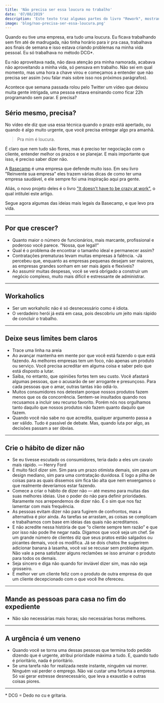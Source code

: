```yaml
---
title: 'Não precisa ser essa loucura no trabalho'
date: '07/08/2019'
description: 'Este texto traz algumas partes do livro "Rework", mostrando que você pode trabalhar bem, sem ser uma loucura.'
image: 'blog/nao-precisa-ser-essa-loucura.png'
---
```


Quando eu tive uma empresa, era tudo uma loucura. Eu ficava trabalhando sem fim até de madrugada, não tinha horário para ir pra casa, trabalhava aos finais de semana e isso estava criando problemas na minha vida pessoal. Eu só trabalhava no método DCG*.

Eu não aproveitava nada, não dava atenção pra minha namorada, acabava não aproveitando a minha vida, só pensava em trabalho. Não sei em qual momento, mas uma hora a chave virou e começamos a entender que não precisa ser assim (vou falar mais sobre isso nos próximos parágrafos).

Acontece que semana passada rolou pelo Twitter um vídeo que deixou muita gente intrigada, uma pessoa estava ensinando como ficar 22h programando sem parar. E precisa?

## Sério mesmo, precisa?

No vídeo ele diz que usa essa técnica quando o prazo está apertado, ou quando é algo muito urgente, que você precisa entregar algo pra amanhã.

> Pra mim é loucura.

É claro que nem tudo são flores, mas é preciso ter negociação com o cliente, entender melhor os prazos e se planejar. E mais importante que isso, é preciso saber dizer não.

A [Basecamp](https://basecamp.com/) é uma empresa que defende muito isso. Em seu livro "Reinvente sua empresa" eles trazem várias dicas de como ter uma empresa saudável, e ele sempre foi uma inspiração aqui pra gente.

Aliás, o novo projeto deles é o livro ["It doesn't have to be crazy at work"](https://amzn.to/36zKgwJ), o qual intitulei este artigo.

Segue agora algumas das ideias mais legais da Basecamp, e que levo pra vida.

---
## Por que crescer?

- Quanto maior o número de funcionários, mais marcante, profissional e poderoso você parece. “Nossa, que legal!”
- Qual é o problema de encontrar o tamanho ideal e permanecer assim?
- Contratações prematuras levam muitas empresas à falência.
-Já percebeu que, enquanto as empresas pequenas desejam ser maiores, as empresas grandes sonham em ser mais ágeis e flexíveis?
- Ao assumir muitas despesas, você se verá obrigado a construir um negócio complexo, muito mais difícil e estressante de administrar.

---
## Workaholics

- Ser um workaholic não é só desnecessário como é idiota.
- O verdadeiro herói já está em casa, pois descobriu um jeito mais rápido de concluir o trabalho.

---
## Deixe seus limites bem claros

- Trace uma linha na areia
- Ao avançar mantenha em mente por que você está fazendo o que está fazendo. As melhores empresas tem um foco, não apenas um produto ou serviço. Você precisa acreditar em alguma coisa e saber pelo que está disposto a lutar.
- Saiba, no entanto, que opiniões fortes tem seu custo. Você afastará algumas pessoas, que o acusarão de ser arrogante e presunçoso. Para cada pessoas que o amar, outras tantas irão odiá-lo.
- Muitos consumidores nos detestam porque nossos produtos fazem menos que os da concorrência. Sentem-se insultados quando nos recusamos a incluir seu recurso favorito. Porém nós nos orgulhamos tanto daquilo que nossos produtos não fazem quanto daquilo que fazem.
- Quando você não sabe no que acredita, qualquer argumento passa a ser válido. Tudo é passível de debate. Mas, quando luta por algo, as decisões passam a ser óbvias.

---
## Crie o hábito de dizer não

- Se eu tivesse escutado os consumidores, teria dado a eles um cavalo mais rápido. — Henry Ford
- É muito fácil dizer sim. Sim para um prazo otimista demais, sim para um design mediano, sim para uma contratação duvidosa. E logo a pilha de coisas para as quais dissemos sim fica tão alta que nem enxergamos o que realmente deveríamos estar fazendo.
- Comece a criar o hábito de dizer não — até mesmo para muitas das suas melhores ideias. Use o poder do não para definir prioridades. Raramente nos arrependemos de dizer não. É o sim que nos faz lamentar com mais frequência.
- As pessoas evitam dizer não para fugirem de confrontos, mas a alternativa é pior ainda. As tarefas se arrastam, as coisas se complicam e trabalhamos com base em ideias das quais não acreditamos.
- E não acredite nessa história de que “o cliente sempre tem razão” e que por isso não pode lhe negar nada. Digamos que você seja um chef. Se um grande número de clientes diz que seus pratos estão salgados ou picantes demais, você os modifica. Já se dois chatos lhe sugerirem adicionar banana à lasanha, você vai se recusar sem problema algum. Não vale a pena satisfazer alguns reclamões se isso arruinar o produto para todos os demais.
- Seja sincero e diga não quando for inviável dizer sim, mas não seja grosseiro.
- É melhor ver um cliente feliz com o produto de outra empresa do que um cliente decepcionado com o que você lhe ofereceu.

---
## Mande as pessoas para casa no fim do expediente

- Não são necessárias mais horas; são necessárias horas melhores.

---
## A urgência é um veneno

- Quando você se torna uma dessas pessoas que termina todo pedido dizendo que é urgente, atribui prioridade máxima a tudo. E, quando tudo é prioritário, nada é prioritário.
- Se uma tarefa não for realizada neste instante, ninguém vai morrer. Ninguém vai perder o emprego. Não vai custar uma fortuna a empresa. Só vai gerar estresse desnecessário, que leva a exaustão e outras coisas piores.

---

\* DCG = Dedo no cu e gritaria.